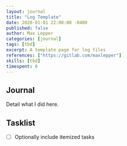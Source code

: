 ```yaml
---
layout: journal
title: "Log Template"
date: 2020-01-01 22:00:00 -0400
published: false
author: Max Lepper
categories: [journal]
tags: [tbd]
excerpt: A template page for log files
references: ["https://gitlab.com/maxlepper"]
skills: [tbd]
timespent: 0
---
```


## Journal

Detail what I did here.

## Tasklist

- [ ] Optionally include itemized tasks